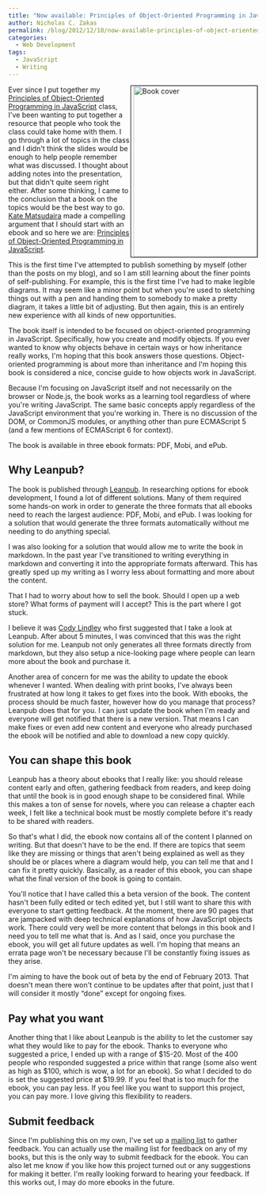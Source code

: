```yaml
---
title: "Now available: Principles of Object-Oriented Programming in JavaScript (beta)"
author: Nicholas C. Zakas
permalink: /blog/2012/12/18/now-available-principles-of-object-oriented-programming-in-javascript-beta/
categories:
  - Web Development
tags:
  - JavaScript
  - Writing
---
```

<a href="http://leanpub.com/oopinjavascript" style="float:right; border: 1px solid black;padding-left: 5px"><img src="/images/wp-content/uploads/2012/12/title_page.png" alt="Book cover" width="250" height="346" /></a>Ever since I put together my [Principles of Object-Oriented Programming in JavaScript][1] class, I've been wanting to put together a resource that people who took the class could take home with them. I go through a lot of topics in the class and I didn't think the slides would be enough to help people remember what was discussed. I thought about adding notes into the presentation, but that didn't quite seem right either. After some thinking, I came to the conclusion that a book on the topics would be the best way to go. [Kate Matsudaira][2] made a compelling argument that I should start with an ebook and so here we are: [Principles of Object-Oriented Programming in JavaScript][3].

This is the first time I've attempted to publish something by myself (other than the posts on my blog), and so I am still learning about the finer points of self-publishing. For example, this is the first time I've had to make legible diagrams. It may seem like a minor point but when you're used to sketching things out with a pen and handing them to somebody to make a pretty diagram, it takes a little bit of adjusting. But then again, this is an entirely new experience with all kinds of new opportunities.

The book itself is intended to be focused on object-oriented programming in JavaScript. Specifically, how you create and modify objects. If you ever wanted to know why objects behave in certain ways or how inheritance really works, I'm hoping that this book answers those questions. Object-oriented programming is about more than inheritance and I'm hoping this book is considered a nice, concise guide to how objects work in JavaScript.

Because I'm focusing on JavaScript itself and not necessarily on the browser or Node.js, the book works as a learning tool regardless of where you're writing JavaScript. The same basic concepts apply regardless of the JavaScript environment that you're working in. There is no discussion of the DOM, or CommonJS modules, or anything other than pure ECMAScript 5 (and a few mentions of ECMAScript 6 for context).

The book is available in three ebook formats: PDF, Mobi, and ePub.

## Why Leanpub?

The book is published through [Leanpub][4]. In researching options for ebook development, I found a lot of different solutions. Many of them required some hands-on work in order to generate the three formats that all ebooks need to reach the largest audience: PDF, Mobi, and ePub. I was looking for a solution that would generate the three formats automatically without me needing to do anything special.

I was also looking for a solution that would allow me to write the book in markdown. In the past year I've transitioned to writing everything in markdown and converting it into the appropriate formats afterward. This has greatly sped up my writing as I worry less about formatting and more about the content.

That I had to worry about how to sell the book. Should I open up a web store? What forms of payment will I accept? This is the part where I got stuck.

I believe it was [Cody Lindley][5] who first suggested that I take a look at Leanpub. After about 5 minutes, I was convinced that this was the right solution for me. Leanpub not only generates all three formats directly from markdown, but they also setup a nice-looking page where people can learn more about the book and purchase it.

Another area of concern for me was the ability to update the ebook whenever I wanted. When dealing with print books, I've always been frustrated at how long it takes to get fixes into the book. With ebooks, the process should be much faster, however how do you manage that process? Leanpub does that for you. I can just update the book when I'm ready and everyone will get notified that there is a new version. That means I can make fixes or even add new content and everyone who already purchased the ebook will be notified and able to download a new copy quickly.

## You can shape this book

Leanpub has a theory about ebooks that I really like: you should release content early and often, gathering feedback from readers, and keep doing that until the book is in good enough shape to be considered final. While this makes a ton of sense for novels, where you can release a chapter each week, I felt like a technical book must be mostly complete before it's ready to be shared with readers. 

So that's what I did, the ebook now contains all of the content I planned on writing. But that doesn't have to be the end. If there are topics that seem like they are missing or things that aren't being explained as well as they should be or places where a diagram would help, you can tell me that and I can fix it pretty quickly. Basically, as a reader of this ebook, you can shape what the final version of the book is going to contain.

You'll notice that I have called this a beta version of the book. The content hasn't been fully edited or tech edited yet, but I still want to share this with everyone to start getting feedback. At the moment, there are 90 pages that are jampacked with deep technical explanations of how JavaScript objects work. There could very well be more content that belongs in this book and I need you to tell me what that is. And as I said, once you purchase the ebook, you will get all future updates as well. I'm hoping that means an errata page won't be necessary because I'll be constantly fixing issues as they arise.

I'm aiming to have the book out of beta by the end of February 2013. That doesn't mean there won't continue to be updates after that point, just that I will consider it mostly &#8220;done&#8221; except for ongoing fixes.

## Pay what you want

Another thing that I like about Leanpub is the ability to let the customer say what they would like to pay for the ebook. Thanks to everyone who suggested a price, I ended up with a range of $15-20. Most of the 400 people who responded suggested a price within that range (some also went as high as $100, which is wow, a lot for an ebook). So what I decided to do is set the suggested price at $19.99. If you feel that is too much for the ebook, you can pay less. If you feel like you want to support this project, you can pay more. I love giving this flexibility to readers.

## Submit feedback

Since I'm publishing this on my own, I've set up a [mailing list][6] to gather feedback. You can actually use the mailing list for feedback on any of my books, but this is the only way to submit feedback for the ebook. You can also let me know if you like how this project turned out or any suggestions for making it better. I'm really looking forward to hearing your feedback. If this works out, I may do more ebooks in the future.

 [1]: nczonline.net/consulting/principles-of-object-oriented-programming-in-javascript/
 [2]: http://katemats.com
 [3]: http://leanpub.com/oopinjavascript
 [4]: http://leanpub.com
 [5]: http://codylindley.com/
 [6]: http://groups.google.com/group/zakasbooks/
